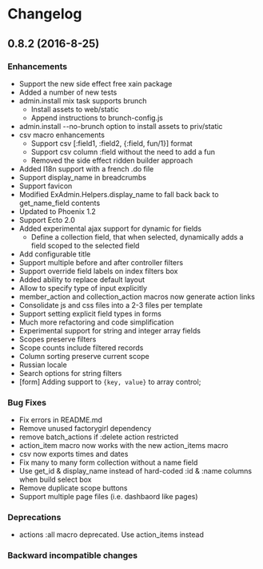 # Changelog

## 0.8.2  (2016-8-25)

### Enhancements
* Support the new side effect free xain package
* Added a number of new tests
* admin.install mix task supports brunch
  * Install assets to web/static
  * Append instructions to brunch-config.js
* admin.install --no-brunch option to install assets to priv/static
* csv macro enhancements
  * Support csv [:field1, :field2, {:field, fun/1}] format
  * Support csv column :field without the need to add a fun
  * Removed the side effect ridden builder approach
* Added I18n support with a french .do file
* Support display_name in breadcrumbs
* Support favicon
* Modified ExAdmin.Helpers.display_name to fall back back to get_name_field contents
* Updated to Phoenix 1.2
* Support Ecto 2.0
* Added experimental ajax support for dynamic for fields
  * Define a collection field, that when selected, dynamically adds a field scoped to the selected field
* Add configurable title
* Support multiple before and after controller filters
* Support override field labels on index filters box
* Added ability to replace default layout
* Allow to specify type of input explicitly
* member_action and collection_action macros now generate action links
* Consolidate js and css files into a 2-3 files per template
* Support setting explicit field types in forms
* Much more refactoring and code simplification
* Experimental support for string and integer array fields
* Scopes preserve filters
* Scope counts include filtered records
* Column sorting preserve current scope
* Russian locale
* Search options for string filters
* [form] Adding support to `{key, value}` to array control;

### Bug Fixes
* Fix errors in README.md
* Remove unused factorygirl dependency
* remove batch_actions if :delete action restricted
* action_item macro now works with the new action_items macro
* csv now exports times and dates
* Fix many to many form collection without a name field
* Use get_id & display_name instead of hard-coded :id & :name columns when build select box
* Remove duplicate scope buttons
* Support multiple page files (i.e. dashbaord like pages)

### Deprecations
* actions :all macro deprecated. Use action_items instead

### Backward incompatible changes

